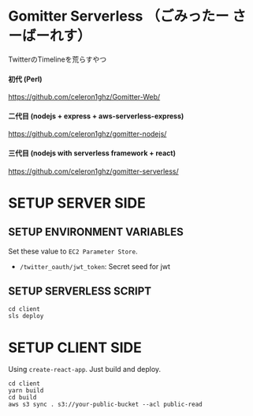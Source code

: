# Gomitter Serverless （ごみったー さーばーれす）
TwitterのTimelineを荒らすやつ

#### 初代 (Perl)
https://github.com/celeron1ghz/Gomitter-Web/

#### 二代目 (nodejs + express + aws-serverless-express)
https://github.com/celeron1ghz/gomitter-nodejs/

#### 三代目 (nodejs with serverless framework + react)
https://github.com/celeron1ghz/gomitter-serverless/


# SETUP SERVER SIDE
## SETUP ENVIRONMENT VARIABLES
Set these value to `EC2 Parameter Store`.

 * `/twitter_oauth/jwt_token`: Secret seed for jwt


## SETUP SERVERLESS SCRIPT
```
cd client
sls deploy
```


# SETUP CLIENT SIDE
Using `create-react-app`. Just build and deploy.

```
cd client
yarn build
cd build
aws s3 sync . s3://your-public-bucket --acl public-read
```
